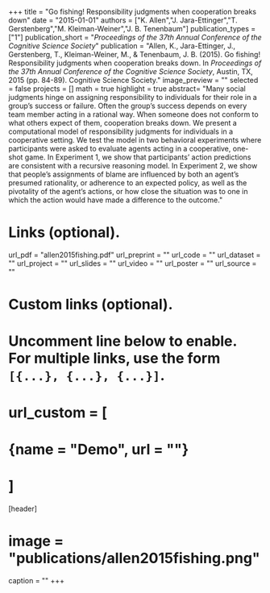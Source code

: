 +++
title = "Go fishing! Responsibility judgments when cooperation breaks down"
date = "2015-01-01"
authors = ["K. Allen","J. Jara-Ettinger","T. Gerstenberg","M. Kleiman-Weiner","J. B. Tenenbaum"]
publication_types = ["1"]
publication_short = "_Proceedings of the 37th Annual Conference of the Cognitive Science Society_"
publication = "Allen, K., Jara-Ettinger, J., Gerstenberg, T., Kleiman-Weiner, M., & Tenenbaum, J. B. (2015). Go fishing! Responsibility judgments when cooperation breaks down. In _Proceedings of the 37th Annual Conference of the Cognitive Science Society_, Austin, TX, 2015 (pp. 84-89). Cognitive Science Society."
image_preview = ""
selected = false
projects = []
math = true
highlight = true
abstract= "Many social judgments hinge on assigning responsibility to individuals for their role in a group’s success or failure. Often the group’s success depends on every team member acting in a rational way. When someone does not conform to what others expect of them, cooperation breaks down. We present a computational model of responsibility judgments for individuals in a cooperative setting. We test the model in two behavioral experiments where participants were asked to evaluate agents acting in a cooperative, one-shot game. In Experiment 1, we show that participants’ action predictions are consistent with a recursive reasoning model. In Experiment 2, we show that people’s assignments of blame are influenced by both an agent’s presumed rationality, or adherence to an expected policy, as well as the pivotality of the agent’s actions, or how close the situation was to one in which the action would have made a difference to the outcome."

# Links (optional).
url_pdf = "allen2015fishing.pdf"
url_preprint = ""
url_code = ""
url_dataset = ""
url_project = ""
url_slides = ""
url_video = ""
url_poster = ""
url_source = ""

# Custom links (optional).
#   Uncomment line below to enable. For multiple links, use the form `[{...}, {...}, {...}]`.
# url_custom = [
# {name = "Demo", url = ""}
# ]

[header]
# image = "publications/allen2015fishing.png"
caption = ""
+++